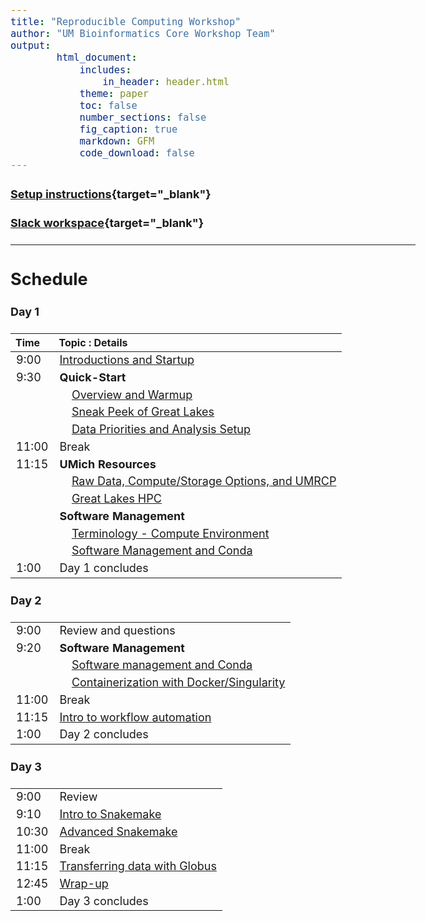 ```yaml
---
title: "Reproducible Computing Workshop"
author: "UM Bioinformatics Core Workshop Team"
output:
        html_document:
            includes:
                in_header: header.html
            theme: paper
            toc: false
            number_sections: false
            fig_caption: true
            markdown: GFM
            code_download: false
---
```


<style type="text/css">

body, td {
   font-size: 18px;
}
</style>


#### [Setup instructions](workshop_setup/setup_instructions.html){target="_blank"}

#### [Slack workspace](https://umbioinfcoreworkshops.slack.com){target="_blank"}

---

## Schedule

#### Day 1
| Time | Topic : Details |
| :---  | :---- |
|  9:00 | [Introductions and Startup](intro.html) |
|  9:30 | **Quick-Start** |
|       | &nbsp;&nbsp;&nbsp;&nbsp;[Overview and Warmup](Module_overview_and_warmup.html) |
|       | &nbsp;&nbsp;&nbsp;&nbsp;[Sneak Peek of Great Lakes](Module_sneak_peek_great_lakes.html) |
|       | &nbsp;&nbsp;&nbsp;&nbsp;[Data Priorities and Analysis Setup](Module_data_priorities_analysis_setup.html) |
| 11:00 | Break |
| 11:15 | **UMich Resources** | 
|       | &nbsp;&nbsp;&nbsp;&nbsp;[Raw Data, Compute/Storage Options, and UMRCP](Module_storage_best_practices_UMRCP.html) |
|       | &nbsp;&nbsp;&nbsp;&nbsp;[Great Lakes HPC](Module_great_lakes_cluster.html) |
|       | **Software Management** |
|       | &nbsp;&nbsp;&nbsp;&nbsp;[Terminology - Compute Environment](Module_compute_environment_definition.html) |
|       | &nbsp;&nbsp;&nbsp;&nbsp;[Software Management and Conda](Module_software_management_conda.html) |
|  1:00 | Day 1 concludes |
#### Day 2
| | |
| :---  | :---- |
|  9:00 | Review and questions |
|  9:20 | **Software Management** |
|       | &nbsp;&nbsp;&nbsp;&nbsp;[Software management and Conda](Module_software_management_conda.html) |
|       | &nbsp;&nbsp;&nbsp;&nbsp;[Containerization with Docker/Singularity](Module_containers_docker_singularity.html) |
| 11:00 | Break |
| 11:15 | [Intro to workflow automation](Module_intro_to_workflow_automation.html) |
|  1:00 | Day 2 concludes |
#### Day 3
| | |
| :---  | :---- |
|  9:00 | Review |
|  9:10 | [Intro to Snakemake](Module_intro_to_snakemake.html) |
|  10:30 | [Advanced Snakemake](Module_advanced_snakemake.html) |
| 11:00 | Break |
| 11:15 | [Transferring data with Globus](Module_transferring_data_globus.html) |
| 12:45 | [Wrap-up](Module_wrap_up.html) |
|  1:00 | Day 3 concludes |
